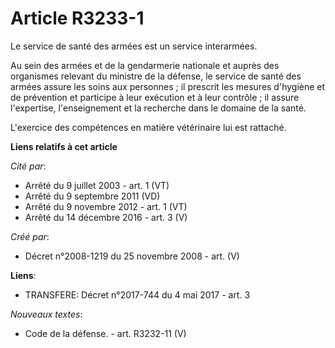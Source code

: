 # Article R3233-1

Le service de santé des armées est un service interarmées.

Au sein des armées et de la gendarmerie nationale et auprès des organismes relevant du ministre de la défense, le service de
santé des armées assure les soins aux personnes ; il prescrit les mesures d'hygiène et de prévention et participe à leur
exécution et à leur contrôle ; il assure l'expertise, l'enseignement et la recherche dans le domaine de la santé.

L'exercice des compétences en matière vétérinaire lui est rattaché.

**Liens relatifs à cet article**

_Cité par_:

  - Arrêté du 9 juillet 2003 - art. 1 (VT)
  - Arrêté du 9 septembre 2011 (VD)
  - Arrêté du 9 novembre 2012 - art. 1 (VT)
  - Arrêté du 14 décembre 2016 - art. 3 (V)

_Créé par_:

  - Décret n°2008-1219 du 25 novembre 2008 - art. (V)

**Liens**:

  - TRANSFERE: Décret n°2017-744 du 4 mai 2017 - art. 3

_Nouveaux textes_:

  - Code de la défense. - art. R3232-11 (V)
